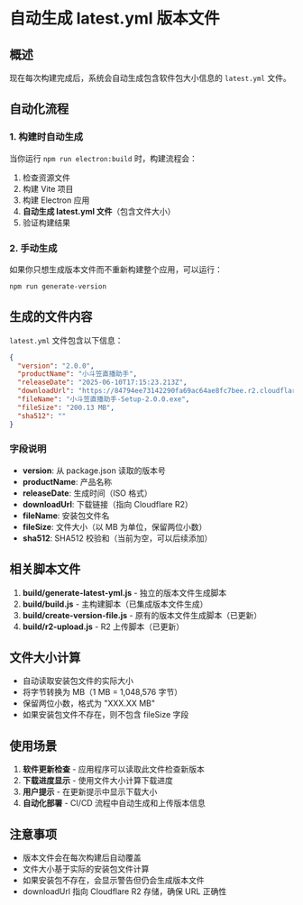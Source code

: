 # 自动生成 latest.yml 版本文件

## 概述

现在每次构建完成后，系统会自动生成包含软件包大小信息的 `latest.yml` 文件。

## 自动化流程

### 1. 构建时自动生成

当你运行 `npm run electron:build` 时，构建流程会：

1. 检查资源文件
2. 构建 Vite 项目
3. 构建 Electron 应用
4. **自动生成 latest.yml 文件**（包含文件大小）
5. 验证构建结果

### 2. 手动生成

如果你只想生成版本文件而不重新构建整个应用，可以运行：

```bash
npm run generate-version
```

## 生成的文件内容

`latest.yml` 文件包含以下信息：

```json
{
  "version": "2.0.0",
  "productName": "小斗笠直播助手",
  "releaseDate": "2025-06-10T17:15:23.213Z",
  "downloadUrl": "https://84794ee73142290fa69ac64ae8fc7bee.r2.cloudflarestorage.com/xiaodouliupdates/小斗笠直播助手-Setup-2.0.0.exe",
  "fileName": "小斗笠直播助手-Setup-2.0.0.exe",
  "fileSize": "200.13 MB",
  "sha512": ""
}
```

### 字段说明

- **version**: 从 package.json 读取的版本号
- **productName**: 产品名称
- **releaseDate**: 生成时间（ISO 格式）
- **downloadUrl**: 下载链接（指向 Cloudflare R2）
- **fileName**: 安装包文件名
- **fileSize**: 文件大小（以 MB 为单位，保留两位小数）
- **sha512**: SHA512 校验和（当前为空，可以后续添加）

## 相关脚本文件

1. **build/generate-latest-yml.js** - 独立的版本文件生成脚本
2. **build/build.js** - 主构建脚本（已集成版本文件生成）
3. **build/create-version-file.js** - 原有的版本文件生成脚本（已更新）
4. **build/r2-upload.js** - R2 上传脚本（已更新）

## 文件大小计算

- 自动读取安装包文件的实际大小
- 将字节转换为 MB（1 MB = 1,048,576 字节）
- 保留两位小数，格式为 "XXX.XX MB"
- 如果安装包文件不存在，则不包含 fileSize 字段

## 使用场景

1. **软件更新检查** - 应用程序可以读取此文件检查新版本
2. **下载进度显示** - 使用文件大小计算下载进度
3. **用户提示** - 在更新提示中显示下载大小
4. **自动化部署** - CI/CD 流程中自动生成和上传版本信息

## 注意事项

- 版本文件会在每次构建后自动覆盖
- 文件大小基于实际的安装包文件计算
- 如果安装包不存在，会显示警告但仍会生成版本文件
- downloadUrl 指向 Cloudflare R2 存储，确保 URL 正确性
